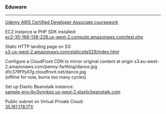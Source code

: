 ### Eduware
***
[Udemy AWS Certified Developer Associate coursework](https://www.udemy.com/aws-certified-developer-associate/#/curriculum)

EC2 instance w PHP SDK installed:<br>
[ec2-35-166-138-228.us-west-2.compute.amazonaws.com/test.php](http://ec2-35-166-138-228.us-west-2.compute.amazonaws.com/test.php)

Static HTTP landing page on S3:<br>
[s3-us-west-2.amazonaws.com/staticsite529/index.html](https://s3-us-west-2.amazonaws.com/staticsite529/index.html)

Configure a CloudFront CDN to mirror original content at origin 
s3.eu-west-2.amazonaws.com/penny-farthing/dance.jpg<br>
d1c379f1fyll7g.cloudfront.net/dance.jpg<br>
(offline for now, burns too many cycles)

Set up Elastic Beanstalk instance:<br>
[sample-env.jby3ynnkqz.us-west-2.elasticbeanstalk.com](http://sample-env.jby3ynnkqz.us-west-2.elasticbeanstalk.com/)

Public subnet on Virtual Private Cloud:<br>
[35.161.178.171/](http://35.161.178.171/)
